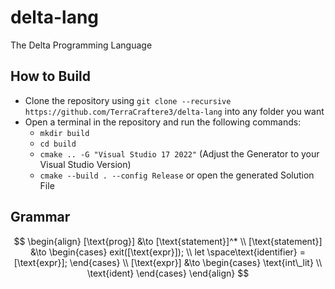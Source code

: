 # delta-lang
The Delta Programming Language

## How to Build
- Clone the repository using `git clone --recursive https://github.com/TerraCraftere3/delta-lang` into any folder you want
- Open a terminal in the repository and run the following commands:
    - `mkdir build`
    - `cd build`
    - `cmake .. -G "Visual Studio 17 2022"` (Adjust the Generator to your Visual Studio Version)
    - `cmake --build . --config Release` or open the generated Solution File

## Grammar
$$
\begin{align}
[\text{prog}] &\to [\text{statement}]^*
\\
[\text{statement}] &\to \begin{cases}
exit([\text{expr}]); 
\\
 let \space\text{identifier} = [\text{expr}];
\end{cases}
\\
[\text{expr}] &\to \begin{cases}
\text{int\_lit}
\\
\text{ident}
\end{cases}
\end{align}
$$
